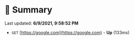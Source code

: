 # 📖 Summary
Last updated: **6/9/2021, 9:58:52 PM**

- `GET` [https://google.com](https://google.com) - **Up** (133ms)
